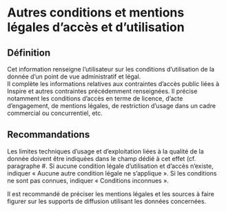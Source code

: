 <!-- Begin @dataLegalUseLimitations.md -->

# Autres conditions et mentions légales d’accès et d’utilisation

## Définition

Cet information renseigne l’utilisateur sur les conditions d’utilisation de la donnée d’un point de vue administratif et légal.  
Il complète les informations relatives aux contraintes d’accès public liées à Inspire et autres contraintes précédemment renseignées. Il précise notamment les conditions d’accès en terme de licence, d’acte d’engagement, de mentions légales, de restriction d’usage dans un cadre commercial ou concurrentiel, etc.

## Recommandations

Les limites techniques d’usage et d’exploitation liées à la qualité de la donnée doivent être indiquées dans le champ dédié à cet effet (cf. paragraphe #.
Si aucune condition légale d’utilisation et d’accès n’existe, indiquer « Aucune autre condition légale ne s’applique ».
Si les conditions ne sont pas connues, indiquer « Conditions inconnues ».

Il est recommandé de préciser les mentions légales et les sources à faire figurer sur les supports de diffusion utilisant les données concernées.
